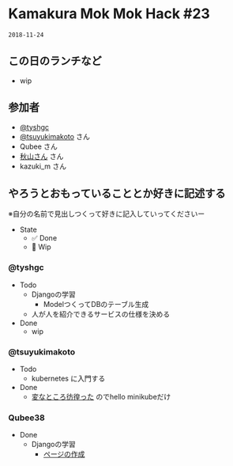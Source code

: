 # Kamakura Mok Mok Hack #23

`2018-11-24`

## この日のランチなど
- wip

## 参加者

- [@tyshgc](http://twitter.com/tyshgc)
- [@tsuyukimakoto](https://twitter.com/everes) さん
- Qubee さん
- [秋山さん](https://twitter.com/D8mXi2KCdXQkikX) さん
- kazuki_m さん

## やろうとおもっていることとか好きに記述する
※自分の名前で見出しつくって好きに記入していってくださいー

- State
  - ✅ Done
  - 🚧 Wip

### @tyshgc

- Todo
  - Djangoの学習
    - ModelつくってDBのテーブル生成
  - 人が人を紹介できるサービスの仕様を決める
- Done
  - wip

### @tsuyukimakoto

- Todo
  - kubernetes に入門する
- Done
  - [変なところ彷徨った](https://www.tsuyukimakoto.com/blog/2018/11/24/knock_on_kubernetes/) のでhello minikubeだけ

### Qubee38

- Done
  - Djangoの学習
    - [ページの作成](https://github.com/Qubee38/Django)

